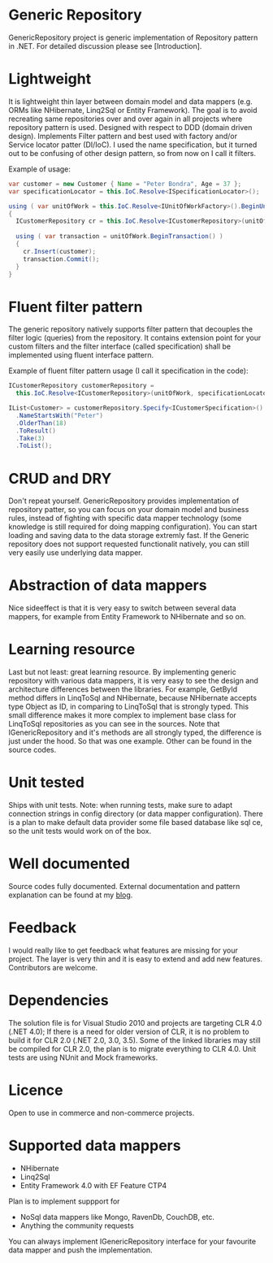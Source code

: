 # Generic Repository
GenericRepository project is generic implementation of Repository pattern in .NET.
For detailed discussion please see [Introduction].


# Lightweight
It is lightweight thin layer between domain model and data mappers (e.g. ORMs like NHibernate, Linq2Sql or Entity Framework). The goal is to avoid recreating same repositories over and over again in all projects where repository pattern is used. Designed with respect to DDD (domain driven design). Implements Filter pattern and best used with factory and/or Service locator patter (DI/IoC). I used the name specification, but it turned out to be confusing of other design pattern, so from now on I call it filters.

Example of usage:
``` java
var customer = new Customer { Name = "Peter Bondra", Age = 37 };
var specificationLocator = this.IoC.Resolve<ISpecificationLocator>();

using ( var unitOfWork = this.IoC.Resolve<IUnitOfWorkFactory>().BeginUnitOfWork() )
{
  ICustomerRepository cr = this.IoC.Resolve<ICustomerRepository>(unitOfWork, specificationLocator);
  
  using ( var transaction = unitOfWork.BeginTransaction() )
  {
	cr.Insert(customer);
	transaction.Commit();
  }
}
```

# Fluent filter pattern
The generic repository natively supports filter pattern that decouples the filter logic (queries) from the repository. It contains extension point for your custom filters and the filter interface (called specification) shall be implemented using fluent interface pattern.

Example of fluent filter pattern usage (I call it specification in the code):
``` java
ICustomerRepository customerRepository = 
  this.IoC.Resolve<ICustomerRepository>(unitOfWork, specificationLocator);

IList<Customer> = customerRepository.Specify<ICustomerSpecification>()
  .NameStartsWith("Peter")
  .OlderThan(18)
  .ToResult()
  .Take(3)
  .ToList();
```

# CRUD and DRY
Don't repeat yourself. GenericRepository provides implementation of repository patter, so you can focus on your domain model and business rules, instead of fighting with specific data mapper technology (some knowledge is still required for doing mapping configuration). You can start loading and saving data to the data storage extremly fast. If the Generic repository does not support requested functionalit natively, you can still very easily use underlying data mapper.


# Abstraction of data mappers
Nice sideeffect is that it is very easy to switch between several data mappers, for example from Entity Framework to NHibernate and so on.

# Learning resource
Last but not least: great learning resource. By implementing generic repository with various data mappers, it is very easy to see the design and architecture differences between the libraries. For example, GetById method differs in LinqToSql and NHibernate, because NHibernate accepts type Object as ID, in comparing to LinqToSql that is strongly typed. This small difference makes it more complex to implement base class for LinqToSql repositories as you can see in the sources. Note that IGenericRepository and it's methods are all strongly typed, the difference is just under the hood. So that was one example. Other can be found in the source codes.


# Unit tested
Ships with unit tests.
Note: when running tests, make sure to adapt connection strings in config directory (or data mapper configuration). There is a plan to make default data provider some file based database like sql ce, so the unit tests would work on of the box.

# Well documented
Source codes fully documented.
External documentation and pattern explanation can be found at my [blog](http://besnikgeek.blogspot.com/search/label/generic%20repository).

# Feedback
I would really like to get feedback what features are missing for your project. The layer is very thin and it is easy to extend and add new features. Contributors are welcome.

# Dependencies
The solution file is for Visual Studio 2010 and projects are targeting CLR 4.0 (.NET 4.0);
If there is a need for older version of CLR, it is no problem to build it for CLR 2.0 (.NET 2.0, 3.0, 3.5). Some of the linked libraries may still be compiled for CLR 2.0, the plan is to migrate everything to CLR 4.0.
Unit tests are using NUnit and Mock frameworks.


# Licence
Open to use in commerce and non-commerce projects.

# Supported data mappers
  * NHibernate
  * Linq2Sql
  * Entity Framework 4.0 with EF Feature CTP4

Plan is to implement suppport for
  * NoSql data mappers like Mongo, RavenDb, CouchDB, etc.
  * Anything the community requests

You can always implement IGenericRepository interface for your favourite data mapper and push the implementation.